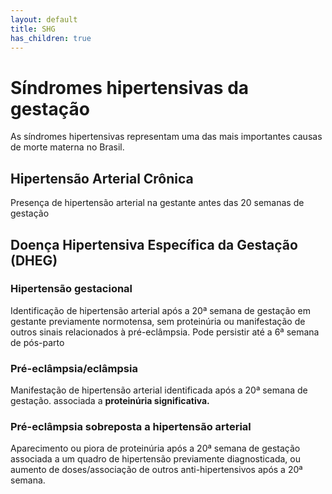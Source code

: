 ```yaml
---
layout: default
title: SHG
has_children: true
---
```


# Síndromes hipertensivas da gestação
As síndromes hipertensivas representam uma das mais importantes causas de morte materna no Brasil. 

## Hipertensão Arterial Crônica
Presença de hipertensão arterial na gestante antes das 20 semanas de gestação

## Doença Hipertensiva Específica da Gestação (DHEG)
### Hipertensão gestacional
Identificação de hipertensão arterial após a 20ª semana de gestação em gestante previamente normotensa, sem proteinúria ou manifestação de outros sinais relacionados à pré-eclâmpsia. Pode persistir até a 6ª semana de pós-parto

### Pré-eclâmpsia/eclâmpsia
Manifestação de hipertensão arterial identificada após a 20ª semana de gestação. associada a **proteinúria significativa.**


### Pré-eclâmpsia sobreposta a hipertensão arterial
Aparecimento ou piora de proteinúria após a 20ª semana de gestação associada a um quadro de hipertensão previamente diagnosticada, ou aumento de doses/associação de outros anti-hipertensivos após a 20ª semana.


<!--stackedit_data:
eyJoaXN0b3J5IjpbLTE2ODQ2NTQzNzUsLTUyMDk3NzUxMl19
-->